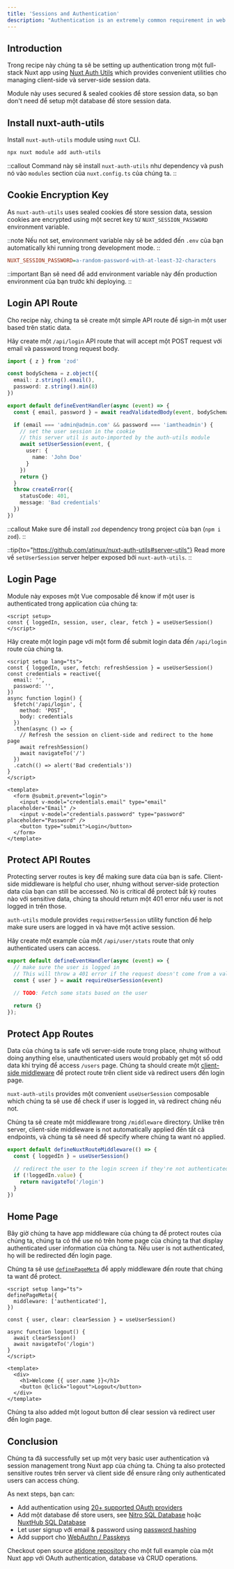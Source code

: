 ```yaml
---
title: 'Sessions and Authentication'
description: "Authentication is an extremely common requirement in web apps. This recipe will show you how to implement basic user registration and authentication in your Nuxt app."
---
```


## Introduction

Trong recipe này chúng ta sẽ be setting up authentication trong một full-stack Nuxt app using [Nuxt Auth Utils](https://github.com/Atinux/nuxt-auth-utils) which provides convenient utilities cho managing client-side và server-side session data.

Module này uses secured & sealed cookies để store session data, so bạn don't need để setup một database để store session data.

## Install nuxt-auth-utils

Install `nuxt-auth-utils` module using `nuxt` CLI.

```bash [Terminal]
npx nuxt module add auth-utils
```

::callout
Command này sẽ install `nuxt-auth-utils` như dependency và push nó vào `modules` section của `nuxt.config.ts` của chúng ta.
::

## Cookie Encryption Key

As `nuxt-auth-utils` uses sealed cookies để store session data, session cookies are encrypted using một secret key từ `NUXT_SESSION_PASSWORD` environment variable.

::note
Nếu not set, environment variable này sẽ be added đến `.env` của bạn automatically khi running trong development mode.
::

```ini [.env]
NUXT_SESSION_PASSWORD=a-random-password-with-at-least-32-characters
```

::important
Bạn sẽ need để add environment variable này đến production environment của bạn trước khi deploying.
::

## Login API Route

Cho recipe này, chúng ta sẽ create một simple API route để sign-in một user based trên static data.

Hãy create một `/api/login` API route that will accept một POST request với email và password trong request body.

```ts [server/api/login.post.ts]
import { z } from 'zod'

const bodySchema = z.object({
  email: z.string().email(),
  password: z.string().min(8)
})

export default defineEventHandler(async (event) => {
  const { email, password } = await readValidatedBody(event, bodySchema)

  if (email === 'admin@admin.com' && password === 'iamtheadmin') {
    // set the user session in the cookie
    // this server util is auto-imported by the auth-utils module
    await setUserSession(event, {
      user: {
        name: 'John Doe'
      }
    })
    return {}
  }
  throw createError({
    statusCode: 401,
    message: 'Bad credentials'
  })
})
```

::callout
Make sure để install `zod` dependency trong project của bạn (`npm i zod`).
::

::tip{to="https://github.com/atinux/nuxt-auth-utils#server-utils"}
Read more về `setUserSession` server helper exposed bởi `nuxt-auth-utils`.
::

## Login Page

Module này exposes một Vue composable để know if một user is authenticated trong application của chúng ta:

```vue
<script setup>
const { loggedIn, session, user, clear, fetch } = useUserSession()
</script>
```

Hãy create một login page với một form để submit login data đến `/api/login` route của chúng ta.

```vue [pages/login.vue]
<script setup lang="ts">
const { loggedIn, user, fetch: refreshSession } = useUserSession()
const credentials = reactive({
  email: '',
  password: '',
})
async function login() {
  $fetch('/api/login', {
    method: 'POST',
    body: credentials
  })
  .then(async () => {
    // Refresh the session on client-side and redirect to the home page
    await refreshSession()
    await navigateTo('/')
  })
  .catch(() => alert('Bad credentials'))
}
</script>

<template>
  <form @submit.prevent="login">
    <input v-model="credentials.email" type="email" placeholder="Email" />
    <input v-model="credentials.password" type="password" placeholder="Password" />
    <button type="submit">Login</button>
  </form>
</template>
```

## Protect API Routes

Protecting server routes is key để making sure data của bạn is safe. Client-side middleware is helpful cho user, nhưng without server-side protection data của bạn can still be accessed. Nó is critical để protect bất kỳ routes nào với sensitive data, chúng ta should return một 401 error nếu user is not logged in trên those.

`auth-utils` module provides `requireUserSession` utility function để help make sure users are logged in và have một active session.

Hãy create một example của một `/api/user/stats` route that only authenticated users can access.

```ts [server/api/user/stats.get.ts]
export default defineEventHandler(async (event) => {
  // make sure the user is logged in
  // This will throw a 401 error if the request doesn't come from a valid user session
  const { user } = await requireUserSession(event)

  // TODO: Fetch some stats based on the user

  return {}
});
```

## Protect App Routes

Data của chúng ta is safe với server-side route trong place, nhưng without doing anything else, unauthenticated users would probably get một số odd data khi trying để access `/users` page. Chúng ta should create một [client-side middleware](https://nuxt.com/docs/guide/directory-structure/middleware) để protect route trên client side và redirect users đến login page.

`nuxt-auth-utils` provides một convenient `useUserSession` composable which chúng ta sẽ use để check if user is logged in, và redirect chúng nếu not.

Chúng ta sẽ create một middleware trong `/middleware` directory. Unlike trên server, client-side middleware is not automatically applied đến tất cả endpoints, và chúng ta sẽ need để specify where chúng ta want nó applied.

```typescript [middleware/authenticated.ts]
export default defineNuxtRouteMiddleware(() => {
  const { loggedIn } = useUserSession()

  // redirect the user to the login screen if they're not authenticated
  if (!loggedIn.value) {
    return navigateTo('/login')
  }
})
```

## Home Page

Bây giờ chúng ta have app middleware của chúng ta để protect routes của chúng ta, chúng ta có thể use nó trên home page của chúng ta that display authenticated user information của chúng ta. Nếu user is not authenticated, họ will be redirected đến login page.

Chúng ta sẽ use [`definePageMeta`](/docs/api/utils/define-page-meta) để apply middleware đến route that chúng ta want để protect.

```vue [pages/index.vue]
<script setup lang="ts">
definePageMeta({
  middleware: ['authenticated'],
})
  
const { user, clear: clearSession } = useUserSession()

async function logout() {
  await clearSession()
  await navigateTo('/login')
}
</script>

<template>
  <div>
    <h1>Welcome {{ user.name }}</h1>
    <button @click="logout">Logout</button>
  </div>
</template>
```

Chúng ta also added một logout button để clear session và redirect user đến login page.

## Conclusion

Chúng ta đã successfully set up một very basic user authentication và session management trong Nuxt app của chúng ta. Chúng ta also protected sensitive routes trên server và client side để ensure rằng only authenticated users can access chúng.

As next steps, bạn can:
- Add authentication using [20+ supported OAuth providers](https://github.com/atinux/nuxt-auth-utils?tab=readme-ov-file#supported-oauth-providers)
- Add một database để store users, see [Nitro SQL Database](https://nitro.build/guide/database) hoặc [NuxtHub SQL Database](https://hub.nuxt.com/docs/features/database)
- Let user signup với email & password using [password hashing](https://github.com/atinux/nuxt-auth-utils?tab=readme-ov-file#password-hashing)
- Add support cho [WebAuthn / Passkeys](https://github.com/atinux/nuxt-auth-utils?tab=readme-ov-file#webauthn-passkey)

Checkout open source [atidone repository](https://github.com/atinux/atidone) cho một full example của một Nuxt app với OAuth authentication, database và CRUD operations.
